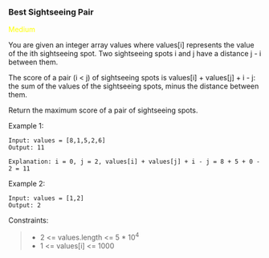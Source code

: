 ### Best Sightseeing Pair

<span style="color:yellow">Medium</span>

You are given an integer array values where values[i] represents the value of the ith sightseeing spot.
Two sightseeing spots i and j have a distance j - i between them.

The score of a pair (i < j) of sightseeing spots is values[i] + values[j] + i - j: the sum of the values of
the sightseeing spots, minus the distance between them.

Return the maximum score of a pair of sightseeing spots.

Example 1:

    Input: values = [8,1,5,2,6]
    Output: 11

    Explanation: i = 0, j = 2, values[i] + values[j] + i - j = 8 + 5 + 0 - 2 = 11

Example 2:

    Input: values = [1,2]
    Output: 2

Constraints:

> - 2 <= values.length <= 5 * 10<sup>4</sup>
> - 1 <= values[i] <= 1000

